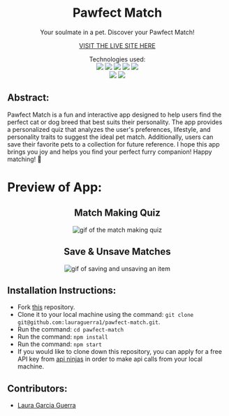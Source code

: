 <div align="center">
<h1> Pawfect Match </h1>
Your soulmate in a pet. Discover your Pawfect Match!

[VISIT THE LIVE SITE HERE](https://pawfect-match-laura.vercel.app/)


Technologies used:<br>
  <img src="https://img.shields.io/badge/React-20232A?style=for-the-badge&logo=react&logoColor=61DAFB" />
  <img src="https://img.shields.io/badge/CSS3-1572B6?style=for-the-badge&logo=css3&logoColor=white" />
  <img src="https://img.shields.io/badge/HTML5-E34F26?style=for-the-badge&logo=html5&logoColor=white" />
  <img src="https://img.shields.io/badge/vercel-%23000000.svg?style=for-the-badge&logo=vercel&logoColor=white" />
  <img src="https://img.shields.io/badge/-cypress-%23E5E5E5?style=for-the-badge&logo=cypress&logoColor=058a5e" />
  <br>
  <img src="https://img.shields.io/badge/TypeScript-007ACC?style=for-the-badge&logo=typescript&logoColor=white" />
  <img src="https://img.shields.io/badge/React_Router-CA4245?style=for-the-badge&logo=react-router&logoColor=white"/>
</div>

## Abstract: 
Pawfect Match is a fun and interactive app designed to help users find the perfect cat or dog breed that best suits their personality. The app provides a personalized quiz that analyzes the user's preferences, lifestyle, and personality traits to suggest the ideal pet match. Additionally, users can save their favorite pets to a collection for future reference. I hope this app brings you joy and helps you find your perfect furry companion! Happy matching! 🐾

# Preview of App:
 <div align='center'> 
  <h2>Match Making Quiz </h2>
     <img src='https://github.com/lauraguerra1/pawfect-match/assets/121131581/dd6472fb-0883-4111-a5f7-93a124dfa8c5' alt='gif of the match making quiz'>
  <h2>Save & Unsave Matches</h2>

  <img src='https://github.com/lauraguerra1/pawfect-match/assets/121131581/baf8dfe1-3f2e-4f97-8eaf-2952690687fd' alt='gif of saving and unsaving an item'>
 </div>

## Installation Instructions:

- Fork [this](https://github.com/lauraguerra1/pawfect-match) repository. 
- Clone it to your local machine using the command: `git clone git@github.com:lauraguerra1/pawfect-match.git`.
- Run the command: `cd pawfect-match`
- Run the command: `npm install`
- Run the command: `npm start`
- If you would like to clone down this repository, you can apply for a free API key from [api ninjas](https://api-ninjas.com/) in order to make api calls from your local machine. 

## Contributors:
- [Laura Garcia Guerra](https://github.com/lauraguerra1)

